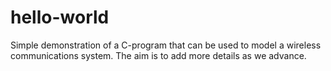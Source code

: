 # hello-world
Simple demonstration of a C-program that can
be used to model a wireless communications system.
The aim is to add more details as we advance.
